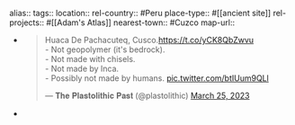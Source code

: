 alias::
tags::
location::
rel-country:: #Peru
place-type:: #[[ancient site]] rel-projects:: #[[Adam's Atlas]]
nearest-town:: #Cuzco
map-url::

- <blockquote class="twitter-tweet"><p lang="en" dir="ltr">Huaca De Pachacuteq, Cusco.<a href="https://t.co/yCK8QbZwvu">https://t.co/yCK8QbZwvu</a><br>- Not geopolymer (it&#39;s bedrock).<br>- Not made with chisels.<br>- Not made by Inca.<br>- Possibly not made by humans. <a href="https://t.co/btIUum9QLl">pic.twitter.com/btIUum9QLl</a></p>&mdash; 𝐓𝐡𝐞 𝐏𝐥𝐚𝐬𝐭𝐨𝐥𝐢𝐭𝐡𝐢𝐜 𝐏𝐚𝐬𝐭 (@plastolithic) <a href="https://twitter.com/plastolithic/status/1639693868558962689?ref_src=twsrc%5Etfw">March 25, 2023</a></blockquote> <script async src="https://platform.twitter.com/widgets.js" charset="utf-8"></script>
-
